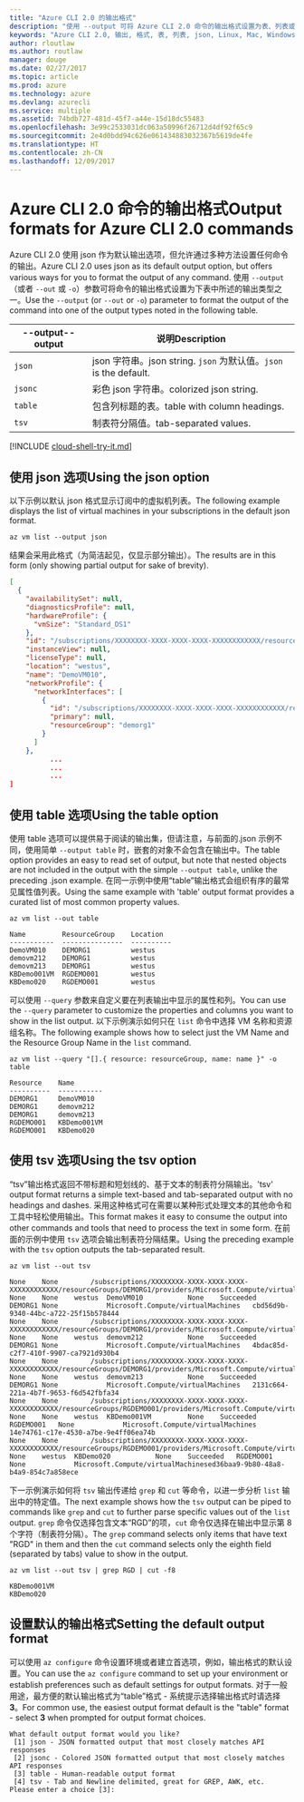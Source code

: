 ```yaml
---
title: "Azure CLI 2.0 的输出格式"
description: "使用 --output 可将 Azure CLI 2.0 命令的输出格式设置为表、列表或 json。"
keywords: "Azure CLI 2.0, 输出, 格式, 表, 列表, json, Linux, Mac, Windows, OS X"
author: rloutlaw
ms.author: routlaw
manager: douge
ms.date: 02/27/2017
ms.topic: article
ms.prod: azure
ms.technology: azure
ms.devlang: azurecli
ms.service: multiple
ms.assetid: 74bdb727-481d-45f7-a44e-15d18dc55483
ms.openlocfilehash: 3e99c2533031dc063a50996f26712d4df92f65c9
ms.sourcegitcommit: 2e4d0bdd94c626e061434883032367b5619de4fe
ms.translationtype: HT
ms.contentlocale: zh-CN
ms.lasthandoff: 12/09/2017
---
```

# <a name="output-formats-for-azure-cli-20-commands"></a><span data-ttu-id="bde31-104">Azure CLI 2.0 命令的输出格式</span><span class="sxs-lookup"><span data-stu-id="bde31-104">Output formats for Azure CLI 2.0 commands</span></span>

<span data-ttu-id="bde31-105">Azure CLI 2.0 使用 json 作为默认输出选项，但允许通过多种方法设置任何命令的输出。</span><span class="sxs-lookup"><span data-stu-id="bde31-105">Azure CLI 2.0 uses json as its default output option, but offers various ways for you to format the output of any command.</span></span>  <span data-ttu-id="bde31-106">使用 `--output`（或者 `--out` 或 `-o`）参数可将命令的输出格式设置为下表中所述的输出类型之一。</span><span class="sxs-lookup"><span data-stu-id="bde31-106">Use the `--output` (or `--out` or `-o`) parameter to format the output of the command into one of the output types noted in the following table.</span></span>

<span data-ttu-id="bde31-107">--output</span><span class="sxs-lookup"><span data-stu-id="bde31-107">--output</span></span> | <span data-ttu-id="bde31-108">说明</span><span class="sxs-lookup"><span data-stu-id="bde31-108">Description</span></span>
---------|-------------------------------
`json`   | <span data-ttu-id="bde31-109">json 字符串。</span><span class="sxs-lookup"><span data-stu-id="bde31-109">json string.</span></span> <span data-ttu-id="bde31-110">`json` 为默认值。</span><span class="sxs-lookup"><span data-stu-id="bde31-110">`json` is the default.</span></span>
`jsonc`  | <span data-ttu-id="bde31-111">彩色 json 字符串。</span><span class="sxs-lookup"><span data-stu-id="bde31-111">colorized json string.</span></span>
`table`  | <span data-ttu-id="bde31-112">包含列标题的表。</span><span class="sxs-lookup"><span data-stu-id="bde31-112">table with column headings.</span></span>
`tsv`    | <span data-ttu-id="bde31-113">制表符分隔值。</span><span class="sxs-lookup"><span data-stu-id="bde31-113">tab-separated values.</span></span>

[!INCLUDE [cloud-shell-try-it.md](includes/cloud-shell-try-it.md)]

## <a name="using-the-json-option"></a><span data-ttu-id="bde31-114">使用 json 选项</span><span class="sxs-lookup"><span data-stu-id="bde31-114">Using the json option</span></span>

<span data-ttu-id="bde31-115">以下示例以默认 json 格式显示订阅中的虚拟机列表。</span><span class="sxs-lookup"><span data-stu-id="bde31-115">The following example displays the list of virtual machines in your subscriptions in the default json format.</span></span>

```azurecli-interactive
az vm list --output json
```

<span data-ttu-id="bde31-116">结果会采用此格式（为简洁起见，仅显示部分输出）。</span><span class="sxs-lookup"><span data-stu-id="bde31-116">The results are in this form (only showing partial output for sake of brevity).</span></span>

```json
[
  {
    "availabilitySet": null,
    "diagnosticsProfile": null,
    "hardwareProfile": {
      "vmSize": "Standard_DS1"
    },
    "id": "/subscriptions/XXXXXXXX-XXXX-XXXX-XXXX-XXXXXXXXXXXX/resourceGroups/DEMORG1/providers/Microsoft.Compute/virtualMachines/DemoVM010",
    "instanceView": null,
    "licenseType": null,
    "location": "westus",
    "name": "DemoVM010",
    "networkProfile": {
      "networkInterfaces": [
        {
          "id": "/subscriptions/XXXXXXXX-XXXX-XXXX-XXXX-XXXXXXXXXXXX/resourceGroups/demorg1/providers/Microsoft.Network/networkInterfaces/DemoVM010VMNic",
          "primary": null,
          "resourceGroup": "demorg1"
        }
      ]
    },
          ...
          ...
          ...
]
```

## <a name="using-the-table-option"></a><span data-ttu-id="bde31-117">使用 table 选项</span><span class="sxs-lookup"><span data-stu-id="bde31-117">Using the table option</span></span>

<span data-ttu-id="bde31-118">使用 table 选项可以提供易于阅读的输出集，但请注意，与前面的.json 示例不同，使用简单 `--output table` 时，嵌套的对象不会包含在输出中。</span><span class="sxs-lookup"><span data-stu-id="bde31-118">The table option provides an easy to read set of output, but note that nested objects are not included in the output with the simple `--output table`, unlike the preceding .json example.</span></span>  <span data-ttu-id="bde31-119">在同一示例中使用“table”输出格式会组织有序的最常见属性值列表。</span><span class="sxs-lookup"><span data-stu-id="bde31-119">Using the same example with 'table' output format provides a curated list of most common property values.</span></span>

```azurecli-interactive
az vm list --out table
```

```
Name         ResourceGroup    Location
-----------  ---------------  ----------
DemoVM010    DEMORG1          westus
demovm212    DEMORG1          westus
demovm213    DEMORG1          westus
KBDemo001VM  RGDEMO001        westus
KBDemo020    RGDEMO001        westus
```

<span data-ttu-id="bde31-120">可以使用 `--query` 参数来自定义要在列表输出中显示的属性和列。</span><span class="sxs-lookup"><span data-stu-id="bde31-120">You can use the `--query` parameter to customize the properties and columns you want to show in the list output.</span></span> <span data-ttu-id="bde31-121">以下示例演示如何只在 `list` 命令中选择 VM 名称和资源组名称。</span><span class="sxs-lookup"><span data-stu-id="bde31-121">The following example shows how to select just the VM Name and the Resource Group Name in the `list` command.</span></span>

```azurecli-interactive
az vm list --query "[].{ resource: resourceGroup, name: name }" -o table
```

```
Resource    Name
----------  -----------
DEMORG1     DemoVM010
DEMORG1     demovm212
DEMORG1     demovm213
RGDEMO001   KBDemo001VM
RGDEMO001   KBDemo020
```

## <a name="using-the-tsv-option"></a><span data-ttu-id="bde31-122">使用 tsv 选项</span><span class="sxs-lookup"><span data-stu-id="bde31-122">Using the tsv option</span></span>

<span data-ttu-id="bde31-123">“tsv”输出格式返回不带标题和短划线的、基于文本的制表符分隔输出。</span><span class="sxs-lookup"><span data-stu-id="bde31-123">'tsv' output format returns a simple text-based and tab-separated output with no headings and dashes.</span></span> <span data-ttu-id="bde31-124">采用这种格式可在需要以某种形式处理文本的其他命令和工具中轻松使用输出。</span><span class="sxs-lookup"><span data-stu-id="bde31-124">This format makes it easy to consume the output into other commands and tools that need to process the text in some form.</span></span> <span data-ttu-id="bde31-125">在前面的示例中使用 `tsv` 选项会输出制表符分隔结果。</span><span class="sxs-lookup"><span data-stu-id="bde31-125">Using the preceding example with the `tsv` option outputs the tab-separated result.</span></span>

```azurecli-interactive
az vm list --out tsv
```

```
None    None        /subscriptions/XXXXXXXX-XXXX-XXXX-XXXX-XXXXXXXXXXXX/resourceGroups/DEMORG1/providers/Microsoft.Compute/virtualMachines/DemoVM010    None    None    westus  DemoVM010           None    Succeeded   DEMORG1 None            Microsoft.Compute/virtualMachines   cbd56d9b-9340-44bc-a722-25f15b578444
None    None        /subscriptions/XXXXXXXX-XXXX-XXXX-XXXX-XXXXXXXXXXXX/resourceGroups/DEMORG1/providers/Microsoft.Compute/virtualMachines/demovm212    None    None    westus  demovm212           None    Succeeded   DEMORG1 None            Microsoft.Compute/virtualMachines   4bdac85d-c2f7-410f-9907-ca7921d930b4
None    None        /subscriptions/XXXXXXXX-XXXX-XXXX-XXXX-XXXXXXXXXXXX/resourceGroups/DEMORG1/providers/Microsoft.Compute/virtualMachines/demovm213    None    None    westus  demovm213           None    Succeeded   DEMORG1 None            Microsoft.Compute/virtualMachines   2131c664-221a-4b7f-9653-f6d542fbfa34
None    None        /subscriptions/XXXXXXXX-XXXX-XXXX-XXXX-XXXXXXXXXXXX/resourceGroups/RGDEMO001/providers/Microsoft.Compute/virtualMachines/KBDemo001VM    None    None    westus  KBDemo001VM         None    Succeeded   RGDEMO001   None            Microsoft.Compute/virtualMachines   14e74761-c17e-4530-a7be-9e4ff06ea74b
None    None        /subscriptions/XXXXXXXX-XXXX-XXXX-XXXX-XXXXXXXXXXXX/resourceGroups/RGDEMO001/providers/Microsoft.Compute/virtualMachines/KBDemo02None   None    westus  KBDemo020           None    Succeeded   RGDEMO001   None            Microsoft.Compute/virtualMachinesed36baa9-9b80-48a8-b4a9-854c7a858ece
```

<span data-ttu-id="bde31-126">下一示例演示如何将 `tsv` 输出传递给 `grep` 和 `cut` 等命令，以进一步分析 `list` 输出中的特定值。</span><span class="sxs-lookup"><span data-stu-id="bde31-126">The next example shows how the `tsv` output can be piped to commands like `grep` and `cut` to further parse specific values out of the `list` output.</span></span> <span data-ttu-id="bde31-127">`grep` 命令仅选择包含文本“RGD”的项，`cut` 命令仅选择在输出中显示第 8 个字符（制表符分隔）。</span><span class="sxs-lookup"><span data-stu-id="bde31-127">The `grep` command selects only items that have text "RGD" in them and then the `cut` command selects only the eighth field (separated by tabs) value to show in the output.</span></span>

```azurecli
az vm list --out tsv | grep RGD | cut -f8
```

```
KBDemo001VM
KBDemo020
```

## <a name="setting-the-default-output-format"></a><span data-ttu-id="bde31-128">设置默认的输出格式</span><span class="sxs-lookup"><span data-stu-id="bde31-128">Setting the default output format</span></span>

<span data-ttu-id="bde31-129">可以使用 `az configure` 命令设置环境或者建立首选项，例如，输出格式的默认设置。</span><span class="sxs-lookup"><span data-stu-id="bde31-129">You can use the `az configure` command to set up your environment or establish preferences such as default settings for output formats.</span></span> <span data-ttu-id="bde31-130">对于一般用途，最方便的默认输出格式为“table”格式 - 系统提示选择输出格式时请选择 **3**。</span><span class="sxs-lookup"><span data-stu-id="bde31-130">For common use, the easiest output format default is the "table" format - select **3** when prompted for output format choices.</span></span>

```
What default output format would you like?
 [1] json - JSON formatted output that most closely matches API responses
 [2] jsonc - Colored JSON formatted output that most closely matches API responses
 [3] table - Human-readable output format
 [4] tsv - Tab and Newline delimited, great for GREP, AWK, etc.
Please enter a choice [3]:
```